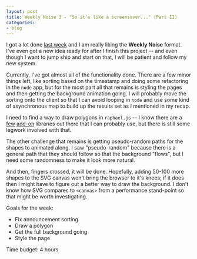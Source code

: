 ```yaml
---
layout: post
title: Weekly Noise 3 - "So it's like a screensaver..." (Part II)
categories:
- blog
---
```

I got a lot done [last week](http://swanson.github.com/blog/2010/11/07/weekly-noise-2-recap.html) 
and I am really liking the **Weekly Noise** format.  I've even got a new idea 
ready for after I finish this project -- and even though I want to jump ship and 
start on that, I will be patient and follow my new system.

Currently, I've got almost all of the functionality done.  There are a few minor 
things left, like sorting based on the timestamp and doing some refactoring in 
the `node` app, but for the most part all that remains is styling the pages and 
then getting the background animation going.  I will probably move the sorting 
onto the client so that I can avoid looping in `node` and use some kind of 
asynchronous map to build up the results set as I mentioned in my recap.

I need to find a way to draw polygons in `raphael.js` -- I know there are a 
[few](https://github.com/wout/raphael-shapes) [add-on](http://code.google.com/p/jsvectoreditor/) 
libraries out there that I can probably use, but there is still some legwork 
involved with that.  

The other challenge that remains is getting pseudo-random paths for the shapes 
to animated along.  I saw "pseudo-random" because there is a general path that 
they should follow so that the background "flows", but I need some randomness 
to make it look more natural.

And then, fingers crossed, it will be done.  Hopefully, adding 50-100 more 
shapes to the SVG canvas won't bring the browser to it's knees; if it does 
then I might have to figure out a better way to draw the background.  I don't 
know how SVG compares to `<canvas>` from a performance stand-point so that 
might be worth investigating.

Goals for the week:

 - Fix announcement sorting
 - Draw a polygon
 - Get the full background going  
 - Style the page  

Time budget: 4 hours
